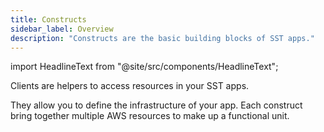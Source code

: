 ```yaml
---
title: Constructs
sidebar_label: Overview
description: "Constructs are the basic building blocks of SST apps."
---
```


import HeadlineText from "@site/src/components/HeadlineText";

<HeadlineText>

Clients are helpers to access resources in your SST apps.

</HeadlineText>

They allow you to define the infrastructure of your app. Each construct bring together multiple AWS resources to make up a functional unit.